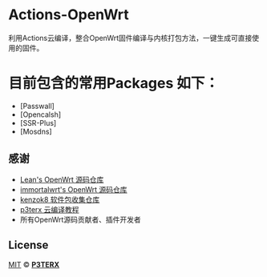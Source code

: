 # Actions-OpenWrt
利用Actions云编译，整合OpenWrt固件编译与内核打包方法，一键生成可直接使用的固件。

# 目前包含的常用Packages 如下：
- [Passwall]
- [Opencalsh]
- [SSR-Plus]
- [Mosdns]

## 感谢
- [Lean's OpenWrt 源码仓库](https://github.com/coolsnowwolf/lede)
- [immortalwrt's OpenWrt 源码仓库](https://github.com/immortalwrt/immortalwrt)
- [kenzok8 软件包收集仓库](https://github.com/kenzok8/small-package)
- [p3terx 云编译教程](https://p3terx.com/archives/build-openwrt-with-github-actions.html)
- 所有OpenWrt源码贡献者、插件开发者


## License

[MIT](https://github.com/P3TERX/Actions-OpenWrt/blob/main/LICENSE) © [**P3TERX**](https://p3terx.com)
